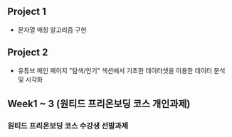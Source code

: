 ## Project 1
 - 문자열 매칭 알고리즘 구현
## Project 2 
 - 유튜브 메인 페이지 "탐색/인기" 섹션에서 기초한 데이터셋을 이용한 데이터 분석 및 시각화

## Week1 ~ 3 (원티드 프리온보딩 코스 개인과제)
### 원티드 프리온보딩 코스 수강생 선발과제

